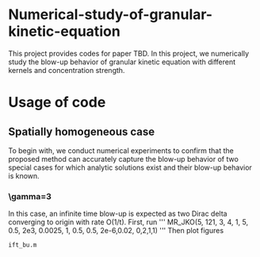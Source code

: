 # Numerical-study-of-granular-kinetic-equation

This project provides codes for paper TBD. In this project, we numerically study the blow-up behavior of granular kinetic equation with different kernels and concentration strength.


# Usage of code
## Spatially homogeneous case
To begin with, we conduct numerical experiments to confirm that the proposed method can accurately capture the blow-up behavior of two special cases for which analytic solutions exist and their blow-up behavior is known.
### \gamma=3
In this case, an infinite time blow-up is expected as two Dirac delta converging to origin with rate O(1/t). First, run 
'''
MR_JKO(5, 121, 3, 4, 1, 5, 0.5, 2e3, 0.0025, 1, 0.5, 0.5, 2e-6,0.02, 0,2,1,1)
'''
Then plot figures
```
ift_bu.m
```
